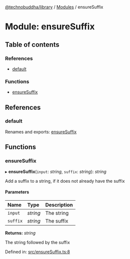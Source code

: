 [@technobuddha/library](../..) / [Modules](../Modules.md) / ensureSuffix

# Module: ensureSuffix

## Table of contents

### References

- [default](ensuresuffix.md#default)

### Functions

- [ensureSuffix](ensuresuffix.md#ensuresuffix)

## References

### default

Renames and exports: [ensureSuffix](ensuresuffix.md#ensuresuffix)

## Functions

### ensureSuffix

▸ **ensureSuffix**(`input`: *string*, `suffix`: *string*): *string*

Add a suffix to a string, if it does not already have the suffix

#### Parameters

| Name | Type | Description |
| :------ | :------ | :------ |
| `input` | *string* | The string |
| `suffix` | *string* | The suffix |

**Returns:** *string*

The string followed by the suffix

Defined in: [src/ensureSuffix.ts:8](../../src/ensureSuffix.ts#L8)
